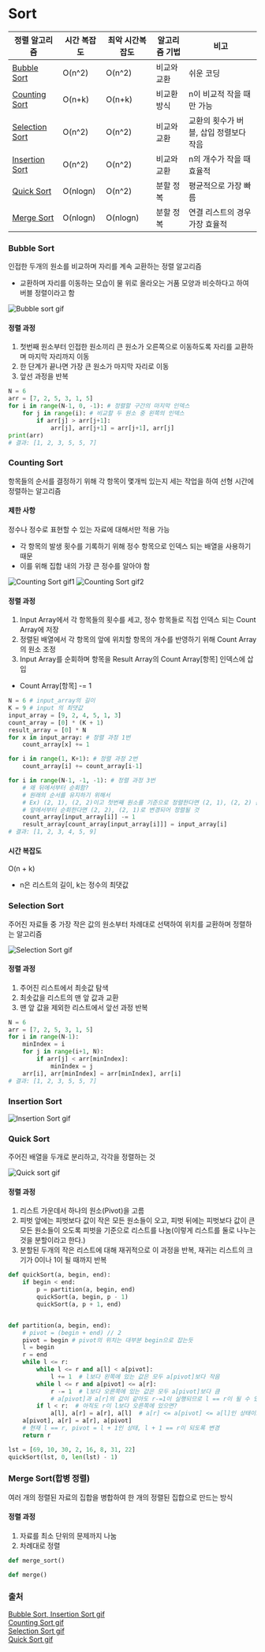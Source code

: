# Sort

|정렬 알고리즘|시간 복잡도|최악 시간복잡도|알고리즘 기법|비고|
|---|---|---|---|---|
|[Bubble Sort](#bubble-sort)|O(n^2)|O(n^2)|비교와 교환|쉬운 코딩|
|[Counting Sort](#counting-sort)|O(n+k)|O(n+k)|비교환 방식|n이 비교적 작을 때만 가능|
|[Selection Sort](#selection-sort)|O(n^2)|O(n^2)|비교와 교환|교환의 횟수가 버블, 삽입 정렬보다 작음|
|[Insertion Sort](#insertion-sort)|O(n^2)|O(n^2)|비교와 교환|n의 개수가 작을 때 효율적|
|[Quick Sort](#quick-sort)|O(nlogn)|O(n^2)|분할 정복|평균적으로 가장 빠름|
|[Merge Sort](#merge-sort합병-정렬)|O(nlogn)|O(nlogn)|분할 정복|연결 리스트의 경우 가장 효율적|


### Bubble Sort
인접한 두개의 원소를 비교하며 자리를 계속 교환하는 정렬 알고리즘
* 교환하며 자리를 이동하는 모습이 물 위로 올라오는 거품 모양과 비슷하다고 하여 버블 정렬이라고 함

![Bubble sort gif](https://i.stack.imgur.com/XNbE0.gif)

#### 정렬 과정
1. 첫번째 원소부터 인접한 원소끼리 큰 원소가 오른쪽으로 이동하도록 자리를 교환하며 마지막 자리까지 이동
2. 한 단계가 끝나면 가장 큰 원소가 마지막 자리로 이동
3. 앞선 과정을 반복


```python
N = 6
arr = [7, 2, 5, 3, 1, 5]
for i in range(N-1, 0, -1): # 정렬할 구간의 마지막 인덱스
    for j in range(i): # 비교할 두 원소 중 왼쪽의 인덱스
        if arr[j] > arr[j+1]:
            arr[j], arr[j+1] = arr[j+1], arr[j]
print(arr)
# 결과: [1, 2, 3, 5, 5, 7]
```


### Counting Sort
항목들의 순서를 결정하기 위해 각 항목이 몇개씩 있는지 세는 작업을 하여 선형 시간에 정렬하는 알고리즘

#### 제한 사항
정수나 정수로 표현할 수 있는 자료에 대해서만 적용 가능
- 각 항목의 발생 횟수를 기록하기 위해 정수 항목으로 인덱스 되는 배열을 사용하기 때문
- 이를 위해 집합 내의 가장 큰 정수를 알아야 함

![Counting Sort gif1](https://velog.velcdn.com/images%2Fcrosstar1228%2Fpost%2Fd9b38630-27b6-4977-a26a-41008d887593%2Fimg.gif)
![Counting Sort gif2](https://velog.velcdn.com/images%2Fcrosstar1228%2Fpost%2Ff104788c-1e62-47d4-a641-fe2c80aa05f9%2Fimg%20(1).gif)

#### 정렬 과정
1. Input Array에서 각 항목들의 횟수를 세고, 정수 항목들로 직접 인덱스 되는 Count Array에 저장
2. 정렬된 배열에서 각 항목의 앞에 위치할 항목의 개수를 반영하기 위해 Count Array의 원소 조정
3. Input Array를 순회하며 항목을 Result Array의 Count Array[항목] 인덱스에 삽입
  - Count Array[항목] -= 1

```python
N = 6 # input_array의 길이
K = 9 # input 의 최댓값
input_array = [9, 2, 4, 5, 1, 3]
count_array = [0] * (K + 1)
result_array = [0] * N
for x in input_array: # 정렬 과정 1번
    count_array[x] += 1

for i in range(1, K+1): # 정렬 과정 2번
    count_array[i] += count_array[i-1]

for i in range(N-1, -1, -1): # 정렬 과정 3번
    # 왜 뒤에서부터 순회함?
    # 원래의 순서를 유지하기 위해서
    # Ex) (2, 1), (2, 2)이고 첫번째 원소를 기준으로 정렬한다면 (2, 1), (2, 2) 순서를 유지할 수 있다.
    # 앞에서부터 순회한다면 (2, 2), (2, 1)로 변경되어 정렬될 것
    count_array[input_array[i]] -= 1
    result_array[count_array[input_array[i]]] = input_array[i]
# 결과: [1, 2, 3, 4, 5, 9]
```

#### 시간 복잡도
O(n + k)
- n은 리스트의 길이, k는 정수의 최댓값

### Selection Sort
주어진 자료들 중 가장 작은 값의 원소부터 차례대로 선택하여 위치를 교환하며 정렬하는 알고리즘

![Selection Sort gif](https://miro.medium.com/v2/resize:fit:720/format:webp/1*5WXRN62ddiM_Gcf4GDdCZg.gif)

#### 정렬 과정
1. 주어진 리스트에서 최솟값 탐색
2. 최솟값을 리스트의 맨 앞 값과 교환
3. 맨 앞 값을 제외한 리스트에서 앞선 과정 반복
```python
N = 6
arr = [7, 2, 5, 3, 1, 5]
for i in range(N-1):
    minIndex = i
    for j in range(i+1, N):
        if arr[j] < arr[minIndex]:
            minIndex = j
    arr[i], arr[minIndex] = arr[minIndex], arr[i]
# 결과: [1, 2, 3, 5, 5, 7]
```

### Insertion Sort
![Insertion Sort gif](https://i.stack.imgur.com/nL73t.gif)

### Quick Sort
주어진 배열을 두개로 분리하고, 각각을 정렬하는 것

![Quick sort gif](https://engineering.fb.com/wp-content/uploads/2022/07/Hermes-quicksort.gif)

#### 정렬 과정
1. 리스트 가운데서 하나의 원소(Pivot)을 고름
2. 피벗 앞에는 피벗보다 값이 작은 모든 원소들이 오고, 피벗 뒤에는 피벗보다 값이 큰 모든 원소들이 오도록 피벗을 기준으로 리스트를 나눔(이렇게 리스트를 둘로 나누는 것을 분할이라고 한다.)
3. 분할된 두개의 작은 리스트에 대해 재귀적으로 이 과정을 반복, 재귀는 리스트의 크기가 0이나 1이 될 때까지 반복


```python
def quickSort(a, begin, end):
    if begin < end:
        p = partition(a, begin, end)
        quickSort(a, begin, p - 1)
        quickSort(a, p + 1, end)


def partition(a, begin, end):
    # pivot = (begin + end) // 2
    pivot = begin # pivot의 위치는 대부분 begin으로 잡는듯
    l = begin
    r = end
    while l <= r:
        while l <= r and a[l] < a[pivot]:
            l += 1  # l보다 왼쪽에 있는 값은 모두 a[pivot]보다 작음
        while l <= r and a[pivot] <= a[r]:
            r -= 1  # l보다 오른쪽에 있는 값은 모두 a[pivot]보다 큼
            # a[pivot]과 a[r]의 값이 같아도 r-=1이 실행되므로 l == r이 될 수 있음
        if l < r:  # 아직도 r이 l보다 오른쪽에 있으면?
            a[l], a[r] = a[r], a[l]  # a[r] <= a[pivot] <= a[l]인 상태이므로 변경
    a[pivot], a[r] = a[r], a[pivot]
    # 현재 l == r, pivot = l + 1인 상태, l + 1 == r이 되도록 변경
    return r

lst = [69, 10, 30, 2, 16, 8, 31, 22]
quickSort(lst, 0, len(lst) - 1)
```

### Merge Sort(합병 정렬)
여러 개의 정렬된 자료의 집합을 병합하여 한 개의 정렬된 집합으로 만드는 방식

#### 정렬 과정
1. 자료를 최소 단위의 문제까지 나눔
2. 차례대로 정렬

```python
def merge_sort()

def merge()
```

### 출처

[Bubble Sort, Insertion Sort gif](https://stackoverflow.com/questions/67729819/is-it-bubble-sort-or-insertion-sort)  
[Counting Sort gif](https://velog.io/@crosstar1228/DSsorting3-counting-radix-topological)  
[Selection Sort gif](http://www.xybernetics.com/techtalk/SortingAlgorithmsExplained/SortingAlgorithmsExplained.html)  
[Quick Sort gif](https://engineering.fb.com/2022/07/20/security/hermes-quicksort-to-run-doom/attachment/hermes-quicksort/)